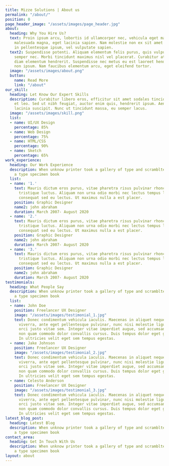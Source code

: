 ```yaml
---
title: Mizze Solutions | About us
permalink: "/about/"
position: 0
page_header_image: "/assets/images/page_header.jpg"
about:
  heading: Why You Hire Us?
  text: Proin ipsum arcu, lobortis id ullamcorper nec, vehicula eget magna. Sed ut
    malesuada magna, eget lacinia sapien. Nam molestie non ex sit amet ornare. Nunc
    in pellentesque ipsum, vel vulputate sapien.
  text2: Suspendisse potenti. Aliquam elementum felis purus, quis vulputate libero
    semper nec. Morbi tincidunt maximus nisl vel placerat. Curabitur at ligula ac
    diam elementum hendrerit. Suspendisse nec metus eu est laoreet hendrerit vitae
    non ipsum. Nam faucibus elementum arcu, eget eleifend tortor.
  image: "/assets/images/about.png"
  button:
    name: Read More
    link: "/about"
our_skill:
  heading: Let Know Our Expert Skills
  description: Curabitur libero eros, efficitur sit amet sodales tincidunt, aliquet
    et leo. Sed ut nibh feugiat, auctor enim quis, hendrerit ipsum. Aenean blandit
    lacinia suscipit. Nunc ut tincidunt massa, eu semper lacus.
  image: "/assets/images/skill.png"
  list:
  - name: UI/UX Design
    percentage: 85%
  - name: Web Design
    percentage: 75%
  - name: HTML/CSS
    percentage: 90%
  - name: Sketch
    percentage: 65%
work_experience:
  heading: Our Work Experience
  description: When unknow printer took a gallery of type and scramblted it to make
    a type specimen book
  list:
  - name: '1.'
    text: Mauris dictum eros purus, vitae pharetra risus pulvinar rhoncus. Duis bibendum
      tristique luctus. Aliquam non urna odio morbi nec lectus tempus lorem vehicula
      consequat sed eu lectus. Ut maximus nulla a est placer.
    position: Graphic Designer
    name2: john abraham
    duration: March 2007- August 2020
  - name: '2.'
    text: Mauris dictum eros purus, vitae pharetra risus pulvinar rhoncus. Duis bibendum
      tristique luctus. Aliquam non urna odio morbi nec lectus tempus lorem vehicula
      consequat sed eu lectus. Ut maximus nulla a est placer.
    position: Graphic Designer
    name2: john abraham
    duration: March 2007- August 2020
  - name: '3.'
    text: Mauris dictum eros purus, vitae pharetra risus pulvinar rhoncus. Duis bibendum
      tristique luctus. Aliquam non urna odio morbi nec lectus tempus lorem vehicula
      consequat sed eu lectus. Ut maximus nulla a est placer.
    position: Graphic Designer
    name2: john abraham
    duration: March 2007- August 2020
testimonials:
  heading: What People Say
  description: When unknow printer took a gallery of type and scramblted it to make
    a type specimen book
  list:
  - name: John Doe
    position: Freelancer UX Designer
    image: "/assets/images/testimonial_1.jpg"
    text: Donec condimentum vehicula iaculis. Maecenas in aliquet neque. Suspendisse
      viverra, ante eget pellentesque pulvinar, nunc nisi molestie ligula, vitae convallis
      orci justo vitae sem. Integer vitae imperdiet augue, sed accumsan diam. Etiam
      non quam commodo dolor convallis cursus. Duis tempus dolor eget gravida fringilla.
      In ultricies velit eget sem tempus egestas.
  - name: Jake Johnson
    position: Freelancer UX Designer
    image: "/assets/images/testimonial_2.jpg"
    text: Donec condimentum vehicula iaculis. Maecenas in aliquet neque. Suspendisse
      viverra, ante eget pellentesque pulvinar, nunc nisi molestie ligula, vitae convallis
      orci justo vitae sem. Integer vitae imperdiet augue, sed accumsan diam. Etiam
      non quam commodo dolor convallis cursus. Duis tempus dolor eget gravida fringilla.
      In ultricies velit eget sem tempus egestas.
  - name: Celesto Anderson
    position: Freelancer UX Designer
    image: "/assets/images/testimonial_3.jpg"
    text: Donec condimentum vehicula iaculis. Maecenas in aliquet neque. Suspendisse
      viverra, ante eget pellentesque pulvinar, nunc nisi molestie ligula, vitae convallis
      orci justo vitae sem. Integer vitae imperdiet augue, sed accumsan diam. Etiam
      non quam commodo dolor convallis cursus. Duis tempus dolor eget gravida fringilla.
      In ultricies velit eget sem tempus egestas.
latest_blog_post:
  heading: Latest Blog
  description: When unknow printer took a gallery of type and scramblted it to make
    a type specimen book
contact_area:
  heading: Get In Touch With Us
  description: When unknow printer took a gallery of type and scramblted it to make
    a type specimen book
layout: about
---
```



